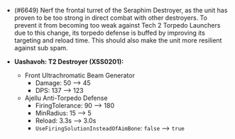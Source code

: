 - (#6649) Nerf the frontal turret of the Seraphim Destroyer, as the unit has proven to be too strong in direct combat with other destroyers. To prevent it from becoming too weak against Tech 2 Torpedo Launchers due to this change, its torpedo defense is buffed by improving its targeting and reload time. This should also make the unit more resilient against sub spam.

- **Uashavoh: T2 Destroyer (XSS0201):**
  - Front Ultrachromatic Beam Generator
    - Damage: 50 --> 45
    - DPS: 137 --> 123
  - Ajellu Anti-Torpedo Defense
    - FiringTolerance: 90 --> 180
    - MinRadius: 15 --> 5
    - Reload: 3.3s --> 3.0s
    - `UseFiringSolutionInsteadOfAimBone`: `false` --> `true`
